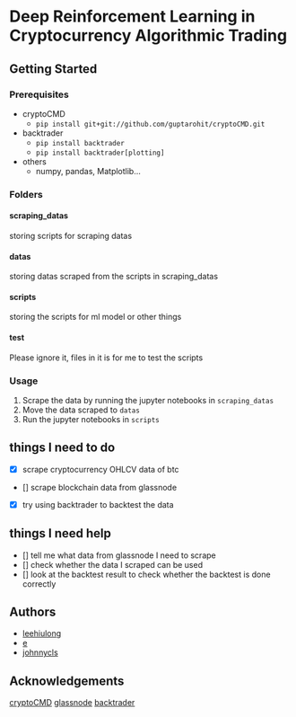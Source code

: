 # Deep Reinforcement Learning in Cryptocurrency Algorithmic Trading


## Getting Started
### Prerequisites
* cryptoCMD
	* `pip install git+git://github.com/guptarohit/cryptoCMD.git`
* backtrader
	* `pip install backtrader`
	* `pip install backtrader[plotting]`
* others
	* numpy, pandas, Matplotlib...

### Folders
#### scraping_datas
storing scripts for scraping datas
#### datas
storing datas scraped from the scripts in scraping_datas
#### scripts
storing the scripts for ml model or other things
#### test
Please ignore it, files in it is for me to test the scripts

### Usage
1. Scrape the data by running the jupyter notebooks in `scraping_datas`
2. Move the data scraped to `datas`
3. Run the jupyter notebooks in `scripts`

## things I need to do
- [x] scrape cryptocurrency OHLCV data of btc
- [] scrape blockchain data from glassnode 
- [x] try using backtrader to backtest the data  

## things I need help
- [] tell me what data from glassnode I need to scrape
- [] check whether the data I scraped can be used
- [] look at the backtest result to check whether the backtest is done correctly

## Authors
* [leehiulong](https://github.com/leehiulong)
* [e](https://github.com/Nonug)
* [johnnycls](https://github.com/johnnycls)

## Acknowledgements
[cryptoCMD](https://github.com/guptarohit/cryptoCMD)
[glassnode](https://glassnode.com/)
[backtrader](https://www.backtrader.com/)